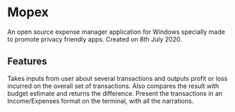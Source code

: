 # Mopex
An open source expense manager application for Windows specially made to promote privacy friendly apps. Created on 8th July 2020.

## Features
Takes inputs from user about several transactions and outputs profit or loss incurred on the overall set of transactions.
Also compares the result with budget estimate and returns the difference.
Present the transactions in an Income/Expenses format on the terminal, with all the narrations.
